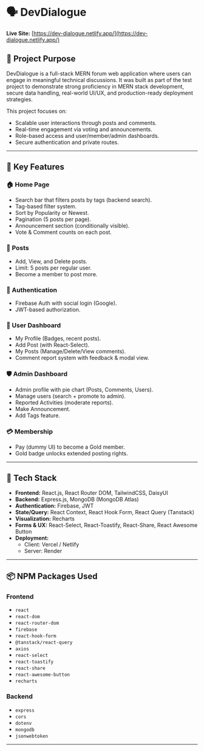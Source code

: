 # 🗣️ DevDialogue

**Live Site:** [https://dev-dialogue.netlify.app/](https://dev-dialogue.netlify.app/)

## 📌 Project Purpose

DevDialogue is a full-stack MERN forum web application where users can engage in meaningful technical discussions. It was built as part of the test project to demonstrate strong proficiency in MERN stack development, secure data handling, real-world UI/UX, and production-ready deployment strategies.

This project focuses on:
- Scalable user interactions through posts and comments.
- Real-time engagement via voting and announcements.
- Role-based access and user/member/admin dashboards.
- Secure authentication and private routes.

---

## 🚀 Key Features

### 🏠 Home Page
- Search bar that filters posts by tags (backend search).
- Tag-based filter system.
- Sort by Popularity or Newest.
- Pagination (5 posts per page).
- Announcement section (conditionally visible).
- Vote & Comment counts on each post.

### 📝 Posts
- Add, View, and Delete posts.
- Limit: 5 posts per regular user.
- Become a member to post more.

### 🔐 Authentication
- Firebase Auth with social login (Google).
- JWT-based authorization.

### 🧑 User Dashboard
- My Profile (Badges, recent posts).
- Add Post (with React-Select).
- My Posts (Manage/Delete/View comments).
- Comment report system with feedback & modal view.

### 🛡️ Admin Dashboard
- Admin profile with pie chart (Posts, Comments, Users).
- Manage users (search + promote to admin).
- Reported Activities (moderate reports).
- Make Announcement.
- Add Tags feature.

### 💳 Membership
- Pay (dummy UI) to become a Gold member.
- Gold badge unlocks extended posting rights.

---

## 🧩 Tech Stack

- **Frontend:** React.js, React Router DOM, TailwindCSS, DaisyUI
- **Backend:** Express.js, MongoDB (MongoDB Atlas)
- **Authentication:** Firebase, JWT
- **State/Query:** React Context, React Hook Form, React Query (Tanstack)
- **Visualization:** Recharts
- **Forms & UX:** React-Select, React-Toastify, React-Share, React Awesome Button
- **Deployment:** 
  - Client: Vercel / Netlify
  - Server: Render

---

## 📦 NPM Packages Used

### Frontend
- `react`
- `react-dom`
- `react-router-dom`
- `firebase`
- `react-hook-form`
- `@tanstack/react-query`
- `axios`
- `react-select`
- `react-toastify`
- `react-share`
- `react-awesome-button`
- `recharts`

### Backend
- `express`
- `cors`
- `dotenv`
- `mongodb`
- `jsonwebtoken`

---
